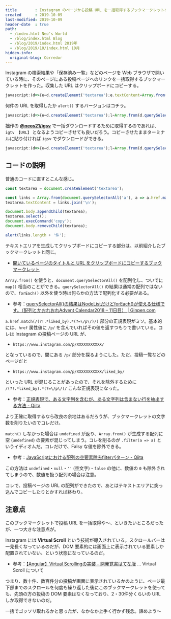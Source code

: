 ```yaml
---
title        : Instagram のページから投稿 URL を一括取得するブックマークレットを作った
created      : 2019-10-09
last-modified: 2019-10-09
header-date  : true
path:
  - /index.html Neo's World
  - /blog/index.html Blog
  - /blog/2019/index.html 2019年
  - /blog/2019/10/index.html 10月
hidden-info:
  original-blog: Corredor
---
```


Instagram の検索結果や「保存済み一覧」などのページを Web ブラウザで開いている時に、そのページにある投稿ページへのリンクを一括取得するブックマークレットを作った。収集した URL はクリップボードにコピーする。

```javascript
javascript:(d=>{e=d.createElement('textarea');e.textContent=Array.from(d.querySelectorAll('a'),a=>a.href.match(/(?!.*liked_by).*(?=\/p\/)/)&&a.href).filter(a=>a).join('\n');d.body.appendChild(e);e.select();d.execCommand('copy');d.body.removeChild(e)})(document);
```

何件の URL を取得したか `alert()` するバージョンはコチラ。

```javascript
javascript:(d=>{e=d.createElement('textarea');l=Array.from(d.querySelectorAll('a'),a=>a.href.match(/(?!.*liked_by).*(?=\/p\/)/)&&a.href).filter(a=>a);e.textContent=l.join('\n');d.body.appendChild(e);e.select();d.execCommand('copy');d.body.removeChild(e);alert(l.length+'件')})(document);
```

拙作の __[@neos21/igsv](https://github.com/Neos21/igsv)__ で一括ダウンロードするために取得するのであれば、`igtv 【URL】` となるようコピーさせても良いだろう。コピーさせたままターミナルに貼り付ければ `igsv` でダウンロードができる。

```javascript
javascript:(d=>{e=d.createElement('textarea');l=Array.from(d.querySelectorAll('a'),a=>a.href.match(/(?!.*liked_by).*(?=\/p\/)/)&&'igsv '+a.href).filter(a=>a);e.textContent=l.join('\n')+'\n';d.body.appendChild(e);e.select();d.execCommand('copy');d.body.removeChild(e);alert(l.length+'件')})(document);
```

## コードの説明

普通のコードに直すとこんな感じ。

```javascript
const textarea = document.createElement('textarea');

const links = Array.from(document.querySelectorAll('a'), a => a.href.match(/(?!.*liked_by).*(?=\/p\/)/) && a.href).filter(a => a);
textarea.textContent = links.join('\n');

document.body.appendChild(textarea);
textarea.select();
document.execCommand('copy');
document.body.removeChild(textarea);

alert(links.length + '件');
```

テキストエリアを生成してクリップボードにコピーする部分は、以前紹介したブックマークレットと同じ。

- [開いているページのタイトルと URL をクリップボードにコピーするブックマークレット](/blog/2019/05/17-02.html)

`Array.from()` を使うと、`document.querySelectorAll()` を配列化し、ついでに `map()` 相当のことができる。`querySelectorAll()` の結果は通常の配列ではないので、`forEach()` 以外を使う時は何らかの方法で配列化する必要がある。

- 参考：[querySelectorAll()の結果はNodeListだけどforEach()が使える仕様です。（配列とかおれおれAdvent Calendar2018 – 11日目） | Ginpen.com](https://ginpen.com/2018/12/11/nodelist-foreach/)

`a.href.match(/(?!.*liked_by).*(?=\/p\/)/)` 部分の正規表現がミソ。基本的には、`href` 属性値に `/p/` を含んでいればその値を返すつもりで書いている。コレは Instagram の投稿ページの URL が、

- `https://www.instagram.com/p/XXXXXXXXXXX/`

となっているので、間にある `/p/` 部分を探るようにした。ただ、投稿一覧などのページだと

- `https://www.instagram.com/p/XXXXXXXXXXX/liked_by/`

といった URL が混じることがあったので、それを除外するために `/(?!.*liked_by).*(?=\/p\/)/` こんな正規表現になった。

- 参考：[正規表現で、ある文字列を含むが、ある文字列は含まない行を抽出する方法 - Qiita](https://qiita.com/naotarou/items/680f41910de212eba4da)

より正確に取得するなら改良の余地はあるだろうが、ブックマークレットの文字数を削りたいのでコレだけ。

`match()` しなかった場合は `undefined` が返り、`Array.from()` が生成する配列に空 (`undefined`) の要素が混じってしまう。コレを削るのが `.filter(a => a)` というイディオムだ。コレだけで、Falsy な値を除外できる。

- 参考：[JavaScriptにおける配列の空要素除去filterパターン - Qiita](https://qiita.com/akameco/items/1636e0448e81e17e3646)

この方法は `undefined`・`null`・`''` (空文字)・`false` の他に、数値の `0` も除外されてしまうので、数値を扱う配列の場合は注意。

コレで、投稿ページの URL の配列ができたので、あとはテキストエリアに突っ込んでコピーしたりとかすれば終わり。

## 注意点

このブックマークレットで投稿 URL を一括取得や〜、といきたいところだったが、一つ大きな注意点が。

Instagram には __Virtual Scroll__ という技術が導入されている。スクロールバーは一見長くなっているのだが、DOM 要素的には画面上に表示されている要素しか配置されていない、という状態になっているのだ。

- 参考：[【Angular】Virtual Scrollingの実装 - 開発覚書はてな版](https://kakkoyakakko2.hatenablog.com/entry/2018/10/23/003000) … Virtual Scroll について

つまり、数十件、数百件分の投稿が画面に表示されているかのように、ページ最下部までのスクロールを何度も繰り返した後にこのブックマークレットを使っても、先頭の方の投稿の DOM 要素はなくなっており、2・30件分くらいの URL しか取得できないのだ。

一括でゴッソリ取れるかと思ったが、なかなか上手く行かず残念。諦めよう〜
